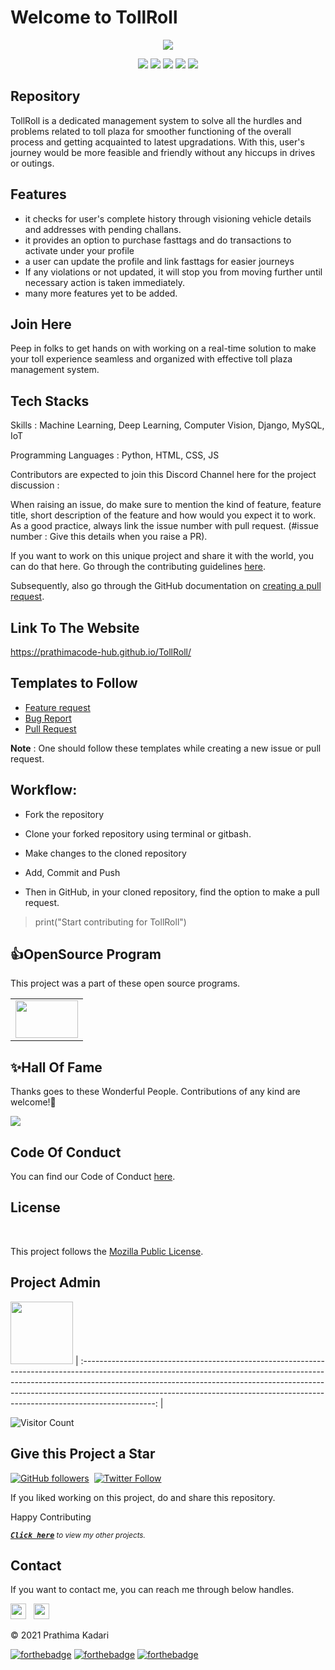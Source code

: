 # Welcome to TollRoll 

<p align="center">
<img src="https://github.com/prathimacode-hub/prathimacode-hub/blob/main/CoverPhotos/TollRoll.png"></a>
</p>

<p align="center">
<a href="https://github.com/prathimacode-hub"><img src="https://img.shields.io/badge/PRs-welcome-brightgreen.svg?style=flat&logo=github"></a> 
<a href="https://github.com/prathimacode-hub"><img src="https://img.shields.io/badge/Open%20Source-%F0%9F%A4%8D-Green"></a> 
<a href="https://github.com/prathimacode-hub"><img src="https://img.shields.io/static/v1.svg?label=Contributions&message=Welcome&color=0059b3&style=flat-square"></a>
<a href="https://github.com/prathimacode-hub/TollRoll/graphs/contributors"><img src="https://img.shields.io/github/contributors-anon/prathimacode-hub/TollRoll"></a>
<a href="https://github.com/prathimacode-hub"><img src="https://img.shields.io/maintenance/yes/2021"></a>
</p> 


<h2> Repository</h2>

TollRoll is a dedicated management system to solve all the hurdles and problems related to toll plaza for smoother functioning of the overall process and getting acquainted to latest upgradations. With this, user's journey would be more feasible and friendly without any hiccups in drives or outings.


<h2> Features</h2>

- it checks for user's complete history through visioning vehicle details and addresses with pending challans.
- it provides an option to purchase fasttags and do transactions to activate under your profile
- a user can update the profile and link fasttags for easier journeys
- If any violations or not updated, it will stop you from moving further until necessary action is taken immediately.
- many more features yet to be added.


 <h2> Join Here</h2>

Peep in folks to get hands on with working on a real-time solution to make your toll experience seamless and organized with effective toll plaza management system.


<h2> Tech Stacks</h2>

Skills : Machine Learning, Deep Learning, Computer Vision, Django, MySQL, IoT

Programming Languages : Python, HTML, CSS, JS


Contributors are expected to join this Discord Channel here for the project discussion : 


When raising an issue, do make sure to mention the kind of feature, feature title, short description of the feature and how would you expect it to work. As a good practice, always link the issue number with pull request. (#issue number : Give this details when you raise a PR).

If you want to work on this unique project and share it with the world, you can do that here. 
Go through the contributing guidelines [here](https://github.com/prathimacode-hub/TollRoll/blob/main/CONTRIBUTING.md).

Subsequently, also go through the GitHub documentation on [creating a pull request](https://help.github.com/en/github/collaborating-with-issues-and-pull-requests/creating-a-pull-request).


<h2> Link To The Website</h2>

https://prathimacode-hub.github.io/TollRoll/


<h2> Templates to Follow</h2>

- [Feature request](https://github.com/prathimacode-hub/TollRoll/blob/main/.github/issue_template/feature_request.md)
- [Bug Report](https://github.com/prathimacode-hub/TollRoll/blob/main/.github/issue_template/bug_report.md)
- [Pull Request](https://github.com/prathimacode-hub/TollRoll/blob/main/.github/pullrequest_template.md)

**Note** : One should follow these templates while creating a new issue or pull request.


<h2> Workflow:</h2>

- Fork the repository

- Clone your forked repository using terminal or gitbash.

- Make changes to the cloned repository

- Add, Commit and Push

- Then in GitHub, in your cloned repository, find the option to make a pull request. 

> print("Start contributing for TollRoll")


<h2>👍OpenSource Program</h2>

This project was a part of these open source programs.

<table>
<tr>
 <td>
<a href="https://github.com/prathimacode-hub"><img src="https://github.com/prathimacode-hub/prathimacode-hub/blob/main/OpenSource%20Programs/Script%20Winter%20Of%20Code/Script%20Winter%20Of%20Code.jpg" width=100px height=60px /></a>
 </td>
</tr>
</table>


<h2>✨Hall Of Fame</h2>   

Thanks goes to these Wonderful People. Contributions of any kind are welcome!🚀 

<!-- ALL-CONTRIBUTORS-LIST:START - Do not remove or modify this section -->
<!-- prettier-ignore-start -->
<!-- markdownlint-disable -->

<a href="https://github.com/prathimacode-hub/TollRoll/graphs/contributors">
  <img src="https://contrib.rocks/image?repo=prathimacode-hub/TollRoll" />
</a>

<!-- markdownlint-enable -->
<!-- prettier-ignore-end -->
<!-- ALL-CONTRIBUTORS-LIST:END -->


<h2> Code Of Conduct</h2>

You can find our Code of Conduct [here](https://github.com/prathimacode-hub/TollRoll/blob/main/CODE_OF_CONDUCT.md).


<h2> License</h2>  

This project follows the [Mozilla Public License](https://github.com/prathimacode-hub/TollRoll/blob/main/LICENSE).


<h2> Project Admin</h2>

<a href="https://github.com/prathimacode-hub"><img src="https://github.com/prathimacode-hub/prathimacode-hub/blob/main/Prathima%20updated%20profile%20pic.jpg" width=100px height=100px /></a>
| :------------------------------------------------------------------------------------------------------------------------------------------------------------------------------------------------------------------------------------------------------------------------------------------------------------------------------------------: |

![Visitor Count](https://profile-counter.glitch.me/{prathimacode-hub}/count.svg)


<h2> Give this Project a Star</h2>

[![GitHub followers](https://img.shields.io/github/followers/prathimacode-hub.svg?label=Follow%20@prathimacode-hub&style=social)](https://github.com/prathimak88/)  [![Twitter Follow](https://img.shields.io/twitter/follow/prathimak88?style=social)](https://twitter.com/prathimak88)

If you liked working on this project, do and share this repository.

 Happy Contributing 

<sup><kbd>***[Click here](https://github.com/prathimacode-hub/prathimacode-hub/blob/main/Projects/OpenSource-Projects.md)***</kbd> *to view my other projects.</sup>* <br>
</td>


<h2> Contact</h2>

If you want to contact me, you can reach me through below handles.

<a href="https://twitter.com/prathimak88"><img src="https://upload.wikimedia.org/wikipedia/fr/thumb/c/c8/Twitter_Bird.svg/1200px-Twitter_Bird.svg.png" width="25"></img></a>&nbsp;&nbsp; <a href="https://www.linkedin.com/in/prathima-kadari/"><img src="https://www.felberpr.com/wp-content/uploads/linkedin-logo.png" width="25"></img></a>

© 2021 Prathima Kadari


[![forthebadge](https://forthebadge.com/images/badges/built-with-love.svg)](https://forthebadge.com) [![forthebadge](https://forthebadge.com/images/badges/built-by-developers.svg)](https://forthebadge.com) [![forthebadge](https://forthebadge.com/images/badges/built-with-swag.svg)](https://forthebadge.com)
